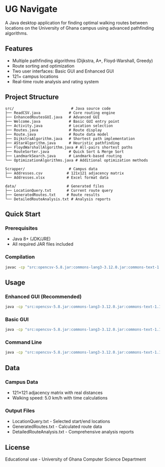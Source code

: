 # UG Navigate

A Java desktop application for finding optimal walking routes between locations on the University of Ghana campus using advanced pathfinding algorithms.

## Features

- Multiple pathfinding algorithms (Dijkstra, A*, Floyd-Warshall, Greedy)
- Route sorting and optimization
- Two user interfaces: Basic GUI and Enhanced GUI
- 121+ campus locations
- Real-time route analysis and rating system

## Project Structure

```
src/                          # Java source code
├── ReadCSV.java             # Core routing engine
├── EnhancedRoutesGUI.java   # Advanced GUI
├── Welcome.java             # Basic GUI entry point
├── Activity.java            # Location selection
├── Routes.java              # Route display
├── Route.java               # Route data model
├── DijkstraAlgorithm.java   # Shortest path implementation
├── AStarAlgorithm.java      # Heuristic pathfinding
├── FloydWarshallAlgorithm.java # All-pairs shortest paths
├── RouteSorter.java         # Quick Sort & Merge Sort
├── LandmarkSearch.java      # Landmark-based routing
└── OptimizationAlgorithms.java # Additional optimization methods

Scrapper/                    # Campus data
├── Addresses.csv           # 121x121 adjacency matrix
└── Addresses.xlsx          # Excel format data

data/                       # Generated files
├── LocationQuery.txt       # Current route query
├── GeneratedRoutes.txt     # Route results
└── DetailedRouteAnalysis.txt # Analysis reports
```

## Quick Start

### Prerequisites
- Java 8+ (JDK/JRE)
- All required JAR files included

### Compilation
```bash
javac -cp "src:opencsv-5.8.jar:commons-lang3-3.12.0.jar:commons-text-1.10.0.jar" src/*.java
```

## Usage

### Enhanced GUI (Recommended)
```bash
java -cp "src:opencsv-5.8.jar:commons-lang3-3.12.0.jar:commons-text-1.10.0.jar" EnhancedRoutesGUI
```

### Basic GUI
```bash
java -cp "src:opencsv-5.8.jar:commons-lang3-3.12.0.jar:commons-text-1.10.0.jar" Welcome
```

### Command Line
```bash
java -cp "src:opencsv-5.8.jar:commons-lang3-3.12.0.jar:commons-text-1.10.0.jar" ReadCSV
```

## Data

### Campus Data
- 121×121 adjacency matrix with real distances
- Walking speed: 5.0 km/h with time calculations

### Output Files
- LocationQuery.txt - Selected start/end locations
- GeneratedRoutes.txt - Calculated route data
- DetailedRouteAnalysis.txt - Comprehensive analysis reports

## License

Educational use - University of Ghana Computer Science Department
